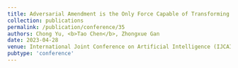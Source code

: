 ```yaml
---
title: Adversarial Amendment is the Only Force Capable of Transforming an Enemy into a Friend
collection: publications
permalink: /publication/conference/35
authors: Chong Yu, <b>Tao Chen</b>, Zhongxue Gan
date: 2023-04-28
venue: International Joint Conference on Artificial Intelligence (IJCAI)
pubtype: 'conference'
---
```


<!-- paperurl: 'http://academicpages.github.io/files/paper1.pdf'
citation: 'Your Name, You. (2009). &quot;Paper Title Number 1.&quot; <i>Journal 1</i>. 1(1).' -->
<!-- [Download paper here](http://academicpages.github.io/files/paper1.pdf) -->
